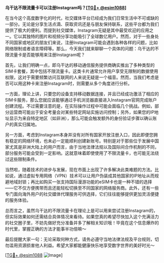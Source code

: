 **乌干达不限流量卡可以注册Instagram吗？[[TG💪+ @esim1088](https://t.me/s/esim1088)]**

在当今这个高度数字化的时代，社交媒体平台已经成为我们日常生活中不可或缺的一部分。无论是分享生活点滴、获取资讯还是与朋友保持联系，这些平台都为我们提供了极大的便利。而提到社交媒体，Instagram无疑是其中最受欢迎的应用之一。它以其独特的图片和视频分享功能吸引了全球数亿用户。然而，对于一些身处不同国家或地区的朋友们来说，注册Instagram可能会遇到各种各样的问题，比如网络限制或者语言障碍等。那么，今天我们就来聊聊一个具体的问题：乌干达的不限流量卡是否能够用来注册Instagram呢？

首先，让我们明确一点，即乌干达的移动通信服务提供商确实推出了多种类型的SIM卡套餐，其中包括不限流量卡。这类卡片通常允许用户享受无限制的数据使用权限，这对于需要频繁访问互联网的人来说无疑是一个福音。然而，当我们考虑是否可以用这种卡来注册Instagram时，则需要从多个角度进行分析。

一方面，理论上讲，只要您的设备支持移动数据连接，并且已经成功激活了相应的SIM卡服务，那么您就应该能够通过手机浏览器直接进入Instagram官网完成账户创建流程。不过需要注意的是，在实际操作过程中可能会面临几个挑战。例如，部分运营商可能出于安全考量会对某些特定网站实施访问控制；另外，如果您的IP地址显示为来自特定地区（如非洲），那么可能会触发额外的身份验证步骤以确认账户的真实归属地。

另一方面，考虑到Instagram本身并没有对所有国家开放注册入口，因此即便您拥有稳定的网络环境，也未必一定能顺利创建新账号。特别是对于那些位于发展中国家尤其是非洲大陆上的用户而言，由于当地法律法规以及国际间合作机制的不同，部分服务可能会受到一定影响。这就意味着即使使用了不限流量卡，也可能无法绕过这些限制条件。

当然啦，随着技术的进步与发展，现在市面上出现了许多解决此类难题的方法。比如说，通过虚拟专用网络（VPN）技术可以让用户伪装成其他国家的IP地址从而规避地域封锁；再比如购买一张支持国际漫游功能的eSIM卡也是一种不错的选择——它不仅方便携带而且还能轻松切换至不同国家的网络服务商。此外，还有一些专门面向海外用户的社交媒体代理服务可供选择，它们往往能够提供更加灵活便捷的服务体验。

总而言之，虽然乌干达的不限流量卡在理论上是可以用来尝试注册Instagram的，但实际效果如何还需结合具体情况来看待。如果您真的希望尽快加入这个充满活力的社交圈子里，不妨先做好充分准备并多了解相关知识哦！毕竟在这个信息爆炸的时代里，掌握正确的方法才能事半功倍嘛～

最后提醒大家一句：无论采取何种方式，请务必遵守当地法律法规及平台规则，切勿滥用资源损害他人利益。希望大家都能健康快乐地享受数字世界的美好时光～ 

[[TG💪+ @esim1088](https://t.me/s/esim1088) ![Image](https://i.postimg.cc/4NQfJmqS/Snipaste-2025-05-13-00-14-12.png)]